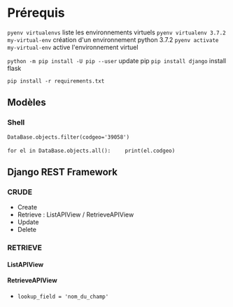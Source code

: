 # Prérequis

`pyenv virtualenvs` liste les environnements virtuels
`pyenv virtualenv 3.7.2 my-virtual-env` création d'un environnement python 3.7.2
`pyenv activate my-virtual-env` active l'environnement virtuel

`python -m pip install -U pip --user` update pip
`pip install django` install flask

`pip install -r requirements.txt`

## Modèles

### Shell

`DataBase.objects.filter(codgeo='39058')`

`for el in DataBase.objects.all():`
`    print(el.codgeo)`

## Django REST Framework

### CRUDE

- Create
- Retrieve : ListAPIView / RetrieveAPIView
- Update
- Delete

### RETRIEVE

#### ListAPIView

#### RetrieveAPIView

- `lookup_field = 'nom_du_champ'`